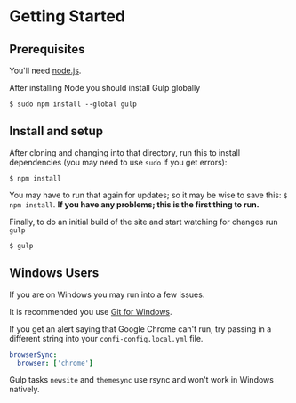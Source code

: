 # Getting Started

## Prerequisites 

You'll need [node.js](http://nodejs.org).

After installing Node you should install Gulp globally

    $ sudo npm install --global gulp

## Install and setup
    
After cloning and changing into that directory, run this to install dependencies (you may need to use `sudo` if you get errors):

    $ npm install

You may have to run that again for updates; so it may be wise to save this: `$ npm install`. **If you have any problems; this is the first thing to run.**

Finally, to do an initial build of the site and start watching for changes run `gulp`

    $ gulp

## Windows Users

If you are on Windows you may run into a few issues.

It is recommended you use [Git for Windows](http://git-for-windows.github.io/).

If you get an alert saying that Google Chrome can't run, try passing in a different string into your `confi-config.local.yml` file.

```yaml
browserSync:
  browser: ['chrome']
```

Gulp tasks `newsite` and `themesync` use rsync and won't work in Windows natively.
